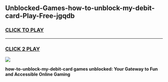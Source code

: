 
## Unblocked-Games-how-to-unblock-my-debit-card-Play-Free-jgqdb
<h3>
<a href="https://premium76.site?title=how-to-unblock-my-debit-card&ref=23A">CLICK TO PLAY</a></h3>
<hr>

<h3>
<a href="https://premium76.site?title=how-to-unblock-my-debit-card&ref=23A">CLICK 2 PLAY</a>
  
</h3>

<a href="https://premium76.site?title=how-to-unblock-my-debit-card&ref=23A"><img src="https://clearcache.store/games.png"></a>


**how-to-unblock-my-debit-card games unblocked: Your Gateway to Fun and Accessible Online Gaming**
